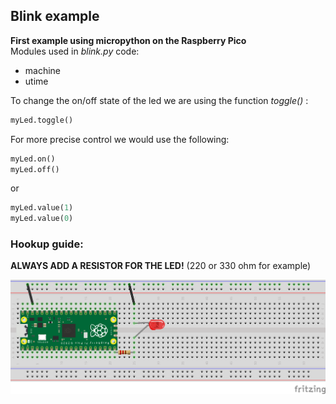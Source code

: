 ## Blink example
__First example using micropython on the Raspberry Pico__ <br/>
Modules used in _blink.py_ code:
- machine
- utime 

To change the on/off state of the led we are using the function _toggle()_ :

```python
myLed.toggle()
```

For more precise control we would use the following:

```python
myLed.on()
myLed.off()
```

or

```python
myLed.value(1)
myLed.value(0)
```

### Hookup guide:

__ALWAYS ADD A RESISTOR FOR THE LED!__ (220 or 330 ohm for example)

![schematic](RPico-blink.png)

